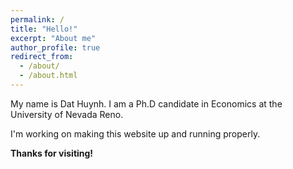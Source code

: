 ```yaml
---
permalink: /
title: "Hello!"
excerpt: "About me"
author_profile: true
redirect_from: 
  - /about/
  - /about.html
---
```

My name is Dat Huynh. I am a Ph.D candidate in Economics at the University of Nevada Reno.

I'm working on making this website up and running properly.

**Thanks for visiting!**





